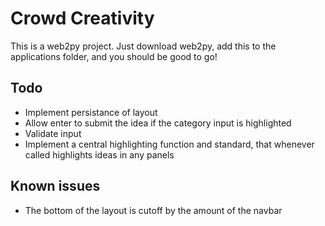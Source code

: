 # Crowd Creativity

This is a web2py project. Just download web2py, add this to the applications folder, and you should be good to go!

## Todo
- Implement persistance of layout
- Allow enter to submit the idea if the category input is highlighted
- Validate input
- Implement a central highlighting function and standard, that whenever called highlights ideas in any panels

## Known issues
- The bottom of the layout is cutoff by the amount of the navbar
